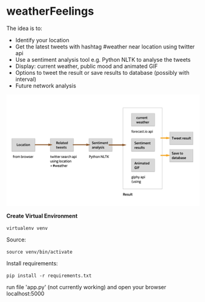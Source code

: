 # weatherFeelings

The idea is to:

* Identify your location
* Get the latest tweets with hashtag #weather near location using twitter api
* Use a sentiment analysis tool e.g. Python NLTK to analyse the tweets 
* Display: current weather, public mood and animated GIF
* Options to tweet the result or save results to database (possibly with interval)
* Future network analysis

![alt text](https://raw.githubusercontent.com/lucasfr/weatherFeelings/master/docs/img/weatherfeelings-diagram.png)  

**Create Virtual Environment**

```virtualenv venv```

Source:

```source venv/bin/activate```

Install requirements:

```pip install -r requirements.txt```

run file 'app.py' (not currently working) and open your browser localhost:5000
